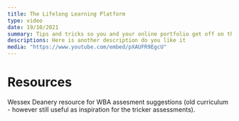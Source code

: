 ```yaml
---
title: The Lifelong Learning Platform
type: video
date: 19/10/2021
summary: Tips and tricks so you and your online portfolio get off on the right foot
descriptions: Here is another description do you like it
media: "https://www.youtube.com/embed/pXAUFR9EgcU"
---
```


# Resources

Wessex Deanery resource for WBA assesment suggestions (old curriculum - however still useful as inspiration for the tricker assessments).
